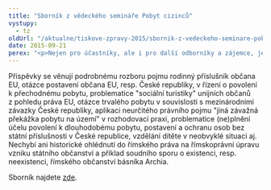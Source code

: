 ```yaml
---
title: "Sborník z vědeckého semináře Pobyt cizinců"
vystupy:
  - tz
oldUrl: "/aktualne/tiskove-zpravy-2015/sbornik-z-vedeckeho-seminare-pobyt-cizincu"
date: 2015-09-21
perex: "<p>Nejen pro účastníky, ale i pro další odborníky a zájemce, je již k dispozici sborník z vědeckého semináře Pobyt cizinců: vybrané právní problémy II, který se konal 26. června 2014 v Kanceláři veřejného ochránce práv.</p>"
---
```


<!-- imported from the old website -->

<p>Příspěvky se věnují podrobnému rozboru pojmu rodinný příslušník občana EU, otázce postavení občana EU, resp. České republiky, v řízení o povolení k přechodnému pobytu, problematice &quot;sociální turistiky&quot; unijních občanů z pohledu práva EU, otázce trvalého pobytu v souvislosti s mezinárodními závazky České republiky, aplikaci neurčitého právního pojmu &quot;jiná závažná překážka pobytu na území&quot; v rozhodovací praxi, problematice (ne)plnění účelu povolení k dlouhodobému pobytu, postavení a ochranu osob bez státní příslušnosti v České republice, vzdělání dítěte v neobvyklé situaci aj. Nechybí ani historické ohlédnutí do římského práva na římskoprávní úpravu vzniku státního občanství a příklad soudního sporu o existenci, resp. neexistenci, římského občanství básníka Archia. </p><p>Sborník najdete <a href="https://www.ochrance.cz/dalsi-aktivity/publikace/sborniky-z-konferenci/">zde</a>.</p>
